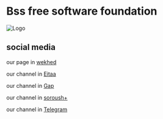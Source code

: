 # Bss free software foundation 

![Logo](https://s24.picofile.com/file/8453936918/logo.png)


## social media

our page in [wekhed](https://wekhed.ir/bssinc)

our channel in [Eitaa](https://eitaa.com/bssinc)

our channel in [Gap](https://gap.im/bssinc)

our channel in [soroush+](https://splus.ir/bssinc)

our channel in [Telegram](https://t.me/bssinc)


